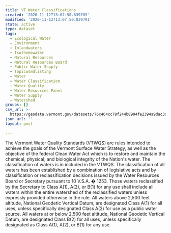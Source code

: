 ```yaml
---
title: VT Water Classifications
created: '2020-11-12T13:07:50.839785'
modified: '2020-11-12T13:07:50.839791'
state: active
type: dataset
tags:
  - Ecological Water
  - Environment
  - Inlandwaters
  - Isothemewater
  - Natural Resources
  - Natural Resources Board
  - Public Water Supply
  - Topicwsmdlisting
  - Water
  - Water Classification
  - Water Quality
  - Water Resources Panel
  - Water Supply
  - Watershed
groups: []
csv_url: >-
  https://geodata.vermont.gov/datasets/76c464cc78f244b8994fe2394a9dac3d_203.csv?outSR=%7B%22latestWkid%22%3A32145%2C%22wkid%22%3A32145%7D
json_url: ''
layout: post

---
```

<div style='text-align:Left;'><div><p><span>The Vermont Water Quality Standards (VTWQS) are rules intended to achieve the goals of the Vermont Surface Water Strategy, as well as the objective of the federal Clean Water Act which is to restore and maintain the chemical, physical, and biological integrity of the Nation's water. The classification of waters is in included in the VTWQS. The classification of all waters has been established by a combination of legislative acts and by classification or reclassification decisions issued by the Water Resources Board or Secretary pursuant to 10 V.S.A. � 1253. Those waters reclassified by the Secretary to Class A(1), A(2), or B(1) for any use shall include all waters within the entire watershed of the reclassified waters unless expressly provided otherwise in the rule. All waters above 2,500 feet altitude, National Geodetic Vertical Datum, are designated Class A(1) for all uses, unless specifically designated Class A(2) for use as a public water source. All waters at or below 2,500 feet altitude, National Geodetic Vertical Datum, are designated Class B(2) for all uses, unless specifically designated as Class A(1), A(2), or B(1) for any use.</span></p></div></div>
